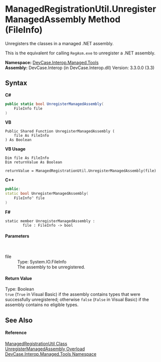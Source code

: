 # ManagedRegistrationUtil.UnregisterManagedAssembly Method (FileInfo)
 

Unregisters the classes in a managed .NET assembly. 

 This is the equivalent for calling `RegAsm.exe` to unregister a .NET assembly.

**Namespace:**&nbsp;<a href="N_DevCase_Interop_Managed_Tools">DevCase.Interop.Managed.Tools</a><br />**Assembly:**&nbsp;DevCase.Interop (in DevCase.Interop.dll) Version: 3.3.0.0 (3.3)

## Syntax

**C#**<br />
``` C#
public static bool UnregisterManagedAssembly(
	FileInfo file
)
```

**VB**<br />
``` VB
Public Shared Function UnregisterManagedAssembly ( 
	file As FileInfo
) As Boolean
```

**VB Usage**<br />
``` VB Usage
Dim file As FileInfo
Dim returnValue As Boolean

returnValue = ManagedRegistrationUtil.UnregisterManagedAssembly(file)
```

**C++**<br />
``` C++
public:
static bool UnregisterManagedAssembly(
	FileInfo^ file
)
```

**F#**<br />
``` F#
static member UnregisterManagedAssembly : 
        file : FileInfo -> bool 

```


#### Parameters
&nbsp;<dl><dt>file</dt><dd>Type: System.IO.FileInfo<br />The assembly to be unregistered.</dd></dl>

#### Return Value
Type: Boolean<br />`true` (`True` in Visual Basic) if the assembly contains types that were successfully unregistered; otherwise `false` (`False` in Visual Basic) if the assembly contains no eligible types.

## See Also


#### Reference
<a href="T_DevCase_Interop_Managed_Tools_ManagedRegistrationUtil">ManagedRegistrationUtil Class</a><br /><a href="Overload_DevCase_Interop_Managed_Tools_ManagedRegistrationUtil_UnregisterManagedAssembly">UnregisterManagedAssembly Overload</a><br /><a href="N_DevCase_Interop_Managed_Tools">DevCase.Interop.Managed.Tools Namespace</a><br />